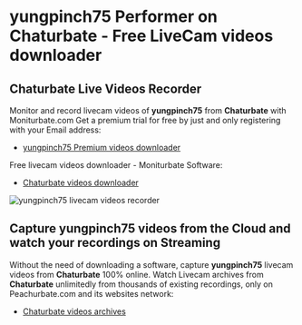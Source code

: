 # yungpinch75 Performer on Chaturbate - Free LiveCam videos downloader

## Chaturbate Live Videos Recorder

Monitor and record livecam videos of **yungpinch75** from **Chaturbate** with Moniturbate.com
Get a premium trial for free by just and only registering with your Email address:
* [yungpinch75 Premium videos downloader](https://moniturbate.com/request-demo-licence-key.html)

Free livecam videos downloader - Moniturbate Software:
* [Chaturbate videos downloader](https://moniturbate.com/moniturbate-download-software.html)

![yungpinch75 livecam videos recorder](https://peachurnet.com/templates/moniturbate-software.png)


## Capture yungpinch75 videos from the Cloud and watch your recordings on Streaming

Without the need of downloading a software, capture **yungpinch75** livecam videos from **Chaturbate** 100% online.
Watch Livecam archives from **Chaturbate** unlimitedly from thousands of existing recordings, only on Peachurbate.com and its websites network:
* [Chaturbate videos archives](https://peachurnet.com/)